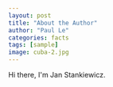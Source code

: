 ```yaml
---
layout: post
title: "About the Author"
author: "Paul Le"
categories: facts
tags: [sample]
image: cuba-2.jpg
---
```


Hi there, I'm Jan Stankiewicz.
